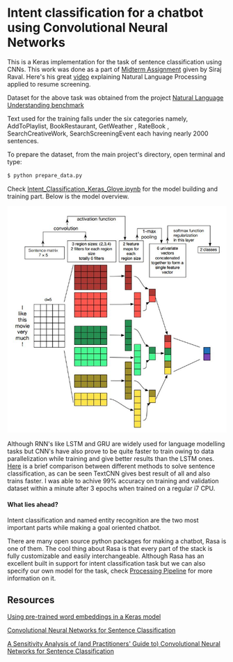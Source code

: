 # Intent classification for a chatbot using Convolutional Neural Networks

This is a Keras implementation for the task of sentence classification using CNNs. This work was done as a part of [Midterm Assignment](https://github.com/llSourcell/AI_for_Resumes) given by Siraj Raval. Here's his great [video](https://youtu.be/p3SKx5C04qg) explaining Natural Language Processing applied to resume screening.

Dataset for the above task was obtained from the project [Natural Language Understanding benchmark ](https://github.com/snipsco/nlu-benchmark/tree/master/2017-06-custom-intent-engines)

Text used for the training falls under the six categories namely, AddToPlaylist, BookRestaurant, GetWeather , RateBook , SearchCreativeWork, SearchScreeningEvent each having nearly 2000 sentences.

To prepare the dataset, from the main project's directory, open terminal and type:

```bash
$ python prepare_data.py
```

Check [Intent_Classification_Keras_Glove.ipynb](https://github.com/ajinkyaT/CNN_Intent_Classification/blob/master/Intent_Classification_Keras_Glove.ipynb) for the model building and training part. Below is the model overview. 

![image](https://github.com/brightmart/text_classification/raw/master/images/TextCNN.JPG "TextCNN")

Although RNN's like LSTM and GRU are widely used for language modelling tasks but CNN's have also prove to be quite faster to train owing to data parallelization while training and give better results than the LSTM ones. [Here](https://github.com/brightmart/text_classification#performance) is a brief comparison between different methods to solve sentence classification, as can be seen TextCNN gives best result of all and also trains faster. I was able to achive 99% accuracy on training and validation dataset within a minute after 3 epochs when trained on a regular i7 CPU.

#### What lies ahead?

Intent classification and named entity recognition are the two most important parts while making a goal oriented chatbot.

There are many open source python packages for making  a chatbot, Rasa  is one of them. The cool thing about Rasa is that every part of the stack is fully customizable and easily interchangeable. Although Rasa has an excellent built in support for intent classification task but we can also specify our own model for the task, check [Processing Pipeline](https://nlu.rasa.com/pipeline.html) for more information on it. 


## Resources

[Using pre-trained word embeddings in a Keras model](https://blog.keras.io/using-pre-trained-word-embeddings-in-a-keras-model.html)

[Convolutional Neural Networks for Sentence Classification
](https://arxiv.org/abs/1408.5882)

[A Sensitivity Analysis of (and Practitioners' Guide to) Convolutional Neural Networks for Sentence Classification
](https://arxiv.org/abs/1510.03820)




